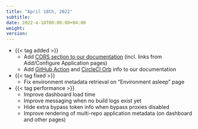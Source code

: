 ```yaml
---
title: "April 18th, 2022"
subtitle:
date: 2022-4-18T00:00:00+04:00
weight:
version:
---
```


- {{< tag added >}}
  - Add [CORS section to our documentation](https://docs.shipyard.build/docs/authentication#cors-requests) (incl. links from Add/Configure Application pages)
  - Add [GitHub Action](https://docs.shipyard.build/docs/github-actions) and [CircleCI Orb](https://docs.shipyard.build/docs/circle-ci) info to our documentation
- {{< tag fixed >}}
  - Fix environment metadata retrieval on “Environment asleep” page
- {{< tag performance >}}
  - Improve dashboard load time
  - Improve messaging when no build logs exist yet
  - Hide extra bypass token info when bypass proxies disabled
  - Improve rendering of multi-repo application metadata (on dashboard and other pages)


